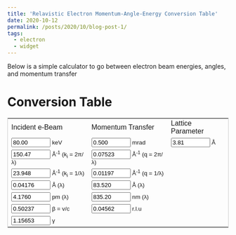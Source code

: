 ```yaml
---
title: 'Relavistic Electron Momentum-Angle-Energy Conversion Table'
date: 2020-10-12
permalink: /posts/2020/10/blog-post-1/
tags:
  - electron
  - widget
---
```


Below is a simple calculator to go between electron beam energies, angles, and momentum transfer

Conversion Table
======

<html><body dir="ltr"><font face="arial">
<table style="border-width:1px" cellpadding="2" bordercolor="#CCCCCC" align="center">
<form name="conversion">
<tbody>
<tr>
<td colspan="1" class="label">Incident e-Beam</td> 
<td colspan="1" class="label">Momentum Transfer</td>
<td colspan="1" class="label">Lattice Parameter</td>
</tr>
<tr>
<td><span style="font-size:10pt"><input name="keV" onkeyup="keVconvert()" size="8" value="80.00"> keV </span></td>
<td><span style="font-size:10pt"><input name="mrad" onkeyup="mradconvert()" size="8" value="0.500"> mrad </span></td>
<td><span style="font-size:10pt"><input name="alatt" onkeyup="alattconvert()" size="8" value="3.81"> Å </span></td>
</tr>
<tr>
<td><span style="font-size:10pt"><input name="kPhys" onkeyup="kPhysconvert()" size="8" value="150.47"> Å<sup>-1</sup> (k<sub>i</sub> = 2π/λ) </span></td>
<td><span style="font-size:10pt"><input name="qPhys" onkeyup="qPhysconvert()" size="8" value="0.07523"> Å<sup>-1</sup> (q = 2π/λ) </span></td>
</tr>
<tr>
<td><span style="font-size:10pt"><input name="kCrys" onkeyup="kCrysconvert()" size="8" value="23.948"> Å<sup>-1</sup> (k<sub>i</sub> = 1/λ) </span></td>
<td><span style="font-size:10pt"><input name="qCrys" onkeyup="qCrysconvert()" size="8" value="0.01197"> Å<sup>-1</sup> (q = 1/λ) </span></td>
</tr>
<tr>
<td><span style="font-size:10pt"><input name="kAng" onkeyup="kAngconvert()" size="8" value="0.04176"> Å (λ) </span>
<td><span style="font-size:10pt"><input name="qAng" onkeyup="qAngconvert()" size="8" value="83.520"> Å (λ)</span>
</tr>
<tr>
<td><span style="font-size:10pt"><input name="kpm" onkeyup="kpmconvert()" size="8" value="4.1760"> pm (λ)</span>
<td><span style="font-size:10pt"><input name="qnm" onkeyup="qnmconvert()" size="8" value="835.20"> nm (λ)</span></td>
</tr>
<tr>
<td><span style="font-size:10pt"><input name="beta" onkeyup="betaconvert()" size="8" value="0.50237"> β = v/c</span></td>
<td><span style="font-size:10pt"><input name="qrlu" onkeyup="qrluconvert()" size="8" value="0.04562"> r.l.u</span></td>
</tr>
<tr>
<td><span style="font-size:10pt"><input name="gamma" onkeyup="gammaconvert()" size="8" value="1.15653"> γ</span></td>
</tr>
</tbody>
</form>
<script language="javascript">
c=299792458;
h=4.135667516e-15;
hc=1.97326963; // hbar*c in keV*Angstrom
mc2=510.99891; //mc^2 of electron in keV
PI=Math.PI;
function roundfive(num){
round = (Math.round(num*100000))/100000
//round = Math.round((num + 0.001) * 100000) / 100000
return (+round.toFixed(5))
}
function roundall(){
with (document.conversion){
keV.value   = roundfive(keV.value)
kPhys.value = roundfive(kPhys.value)
kCrys.value = roundfive(kCrys.value)
kAng.value  = roundfive(kAng.value )
kpm.value   = roundfive(kpm.value)
gamma.value = roundfive(gamma.value)
beta.value  = roundfive(beta.value)

mrad.value  = roundfive(mrad.value)
qPhys.value = roundfive(qPhys.value)
qCrys.value = roundfive(qCrys.value)
qAng.value  = roundfive(qAng.value)
qnm.value   = roundfive(qnm.value)
qrlu.value  = roundfive(qrlu.value)
alatt.value = roundfive(alatt.value)
}}
function keVconvert(){
with (document.conversion){
kPhys.value = (1.0/hc)*Math.sqrt(keV.value*keV.value + 2*mc2*keV.value)
kCrys.value = kPhys.value/(2*PI)
kAng.value  = 1.00/kCrys.value
kpm.value   = 100*kAng.value
gamma.value = (keV.value/mc2)+1.00
beta.value  = Math.sqrt(gamma.value*gamma.value - 1)/(gamma.value)
mradconvert()
kPhys.value = roundfive(kPhys.value)
kCrys.value = roundfive(kCrys.value)
kAng.value  = roundfive(kAng.value )
kpm.value   = roundfive(kpm.value)
gamma.value = roundfive(gamma.value)
beta.value  = roundfive(beta.value)
mrad.value  = roundfive(mrad.value)
qPhys.value = roundfive(qPhys.value)
qCrys.value = roundfive(qCrys.value)
qAng.value  = roundfive(qAng.value)
qnm.value   = roundfive(qnm.value)
qrlu.value  = roundfive(qrlu.value)
alatt.value = roundfive(alatt.value)
}}
function kPhysconvert(){
with (document.conversion){
keV.value = Math.sqrt(mc2*c2+(hc*kPhys.value)*(hc*kPhys.value)) - mc2
kCrys.value = kPhys.value/(2*PI)
kAng.value  = 1.00/kCrys.value
kpm.value   = 100*kAng.value
gamma.value = (keV.value/mc2)+1.00
beta.value  = Math.sqrt(gamma.value*gamma.value - 1)/(gamma.value)
mradconvert()
keV.value   = roundfive(keV.value)
kCrys.value = roundfive(kCrys.value)
kAng.value  = roundfive(kAng.value )
kpm.value   = roundfive(kpm.value)
gamma.value = roundfive(gamma.value)
beta.value  = roundfive(beta.value)
mrad.value  = roundfive(mrad.value)
qPhys.value = roundfive(qPhys.value)
qCrys.value = roundfive(qCrys.value)
qAng.value  = roundfive(qAng.value)
qnm.value   = roundfive(qnm.value)
qrlu.value  = roundfive(qrlu.value)
alatt.value = roundfive(alatt.value)
}}
function kCrysconvert(){
with (document.conversion){
kPhys.value = 2*PI*kCrys.value
keV.value = Math.sqrt(mc2*mc2+(hc*kPhys.value)*(hc*kPhys.value)) - mc2
kAng.value  = 1.00/kCrys.value
kpm.value   = 100*kAng.value
gamma.value = (keV.value/mc2)+1.00
beta.value  = Math.sqrt(gamma.value*gamma.value - 1)/(gamma.value)
mradconvert()
keV.value   = roundfive(keV.value)
kPhys.value = roundfive(kPhys.value)
kAng.value  = roundfive(kAng.value )
kpm.value   = roundfive(kpm.value)
gamma.value = roundfive(gamma.value)
beta.value  = roundfive(beta.value)
mrad.value  = roundfive(mrad.value)
qPhys.value = roundfive(qPhys.value)
qCrys.value = roundfive(qCrys.value)
qAng.value  = roundfive(qAng.value)
qnm.value   = roundfive(qnm.value)
qrlu.value  = roundfive(qrlu.value)
alatt.value = roundfive(alatt.value)
}}
function kAngconvert(){
with (document.conversion){
kCrys.value = 1.00/kAng.value
kPhys.value = 2*PI*kCrys.value
keV.value = Math.sqrt(mc2*mc2+(hc*kPhys.value)*(hc*kPhys.value)) - mc2
kpm.value   = 100*kAng.value
gamma.value = (keV.value/mc2)+1.00
beta.value  = Math.sqrt(gamma.value*gamma.value - 1)/(gamma.value)
mradconvert()
keV.value   = roundfive(keV.value)
kPhys.value = roundfive(kPhys.value)
kCrys.value = roundfive(kCrys.value)
kpm.value   = roundfive(kpm.value)
gamma.value = roundfive(gamma.value)
beta.value  = roundfive(beta.value)
mrad.value  = roundfive(mrad.value)
qPhys.value = roundfive(qPhys.value)
qCrys.value = roundfive(qCrys.value)
qAng.value  = roundfive(qAng.value)
qnm.value   = roundfive(qnm.value)
qrlu.value  = roundfive(qrlu.value)
alatt.value = roundfive(alatt.value)
}}
function kpmconvert(){
with (document.conversion){
kAng.value = kpm.value/100.00
kCrys.value = 1.00/kAng.value
kPhys.value = 2*PI*kCrys.value
keV.value = Math.sqrt(mc2*mc2*+(hc*kPhys.value)*(hc*kPhys.value)) - mc2
gamma.value = (keV.value/mc2)+1.00
beta.value  = Math.sqrt(gamma.value*gamma.value - 1)/(gamma.value)
mradconvert()
keV.value   = roundfive(keV.value)
kPhys.value = roundfive(kPhys.value)
kCrys.value = roundfive(kCrys.value)
kAng.value   = roundfive(kAng.value)
gamma.value = roundfive(gamma.value)
beta.value  = roundfive(beta.value)
mrad.value  = roundfive(mrad.value)
qPhys.value = roundfive(qPhys.value)
qCrys.value = roundfive(qCrys.value)
qAng.value  = roundfive(qAng.value)
qnm.value   = roundfive(qnm.value)
qrlu.value  = roundfive(qrlu.value)
alatt.value = roundfive(alatt.value)
}}
function gammaconvert(){
with (document.conversion){
keV.value   = (gamma.value -1)*mc2
kPhys.value = (1.0/hc)*Math.sqrt(keV.value*keV.value + 2*mc2*keV.value)
kCrys.value = kPhys.value/(2*PI)
kAng.value  = 1.00/kCrys.value
kpm.value   = 100*kAng.value
beta.value  = Math.sqrt(gamma.value*gamma.value - 1)/(gamma.value)
mradconvert()
keV.value   = roundfive(keV.value)
kCrys.value = roundfive(kCrys.value)
kAng.value  = roundfive(kAng.value )
kpm.value   = roundfive(kpm.value)
beta.value  = roundfive(beta.value)
kPhys.value = roundfive(kPhys.value)
mrad.value  = roundfive(mrad.value)
qPhys.value = roundfive(qPhys.value)
qCrys.value = roundfive(qCrys.value)
qAng.value  = roundfive(qAng.value)
qnm.value   = roundfive(qnm.value)
qrlu.value  = roundfive(qrlu.value)
alatt.value = roundfive(alatt.value)
}}
function betaconvert(){
with (document.conversion){
gamma.value  = Math.sqrt(1.0/(1-beta.value*beta.value*))
keV.value   = (gamma.value -1)*mc2
kPhys.value = (1.0/hc)*Math.sqrt(keV.value*keV.value + 2*mc2*keV.value)
kCrys.value = kPhys.value/(2*PI)
kAng.value  = 1.00/kCrys.value
kpm.value   = 100*kAng.value
mradconvert()
keV.value   = roundfive(keV.value)
kCrys.value = roundfive(kCrys.value)
kAng.value  = roundfive(kAng.value )
kpm.value   = roundfive(kpm.value)
gamma.value = roundfive(gamma.value)
kPhys.value = roundfive(kPhys.value)
mrad.value  = roundfive(mrad.value)
qPhys.value = roundfive(qPhys.value)
qCrys.value = roundfive(qCrys.value)
qAng.value  = roundfive(qAng.value)
qnm.value   = roundfive(qnm.value)
qrlu.value  = roundfive(qrlu.value)
alatt.value = roundfive(alatt.value)
}}
function mradconvert(){
with (document.conversion){
qPhys.value = kPhys.value*mrad.value*(1e-3)
qCrys.value = kCrys.value*mrad.value*(1e-3)
qAng.value  = 1.00/qCrys.value
qnm.value   = 10*qAng.value 
qrlu.value = alatt.value/qAng.value
qPhys.value = roundfive(qPhys.value)
qCrys.value = roundfive(qCrys.value)
qAng.value  = roundfive(qAng.value)
qnm.value   = roundfive(qnm.value)
qrlu.value  = roundfive(qrlu.value)
alatt.value = roundfive(alatt.value)
}}
function qPhysconvert(){
with (document.conversion){
mrad.value = (1e3)*qPhys.value/kPhys.value
qCrys.value = kCrys.value*mrad.value*(1e-3)
qAng.value  = 1.00/qCrys.value
qnm.value   = 10*qAng.value 
qrlu.value = alatt.value/qAng.value
mrad.value  = roundfive(mrad.value)
qCrys.value = roundfive(qCrys.value)
qAng.value  = roundfive(qAng.value)
qnm.value   = roundfive(qnm.value)
qrlu.value  = roundfive(qrlu.value)
alatt.value = roundfive(alatt.value)
}}
function qCrysconvert(){
with (document.conversion){
mrad.value = (1e3)*qCrys.value/kCrys.value
qPhys.value = kPhys.value*mrad.value*(1e-3)
qAng.value  = 1.00/qCrys.value
qnm.value   = 10*qAng.value 
qrlu.value = alatt.value/qAng.value
mrad.value  = roundfive(mrad.value)
qPhys.value = roundfive(qPhys.value)
qAng.value  = roundfive(qAng.value)
qnm.value   = roundfive(qnm.value)
qrlu.value  = roundfive(qrlu.value)
alatt.value = roundfive(alatt.value)
}}
function qAngconvert(){
with (document.conversion){
qCrys.value = 1.00/qAng.value
mrad.value  = (1e3)*qCrys.value/kCrys.value
qPhys.value = kPhys.value*mrad.value*(1e-3)
qnm.value   = 10*qAng.value 
qrlu.value  = alatt.value/qAng.value
mrad.value  = roundfive(mrad.value)
qPhys.value = roundfive(qPhys.value)
qCrys.value = roundfive(qCrys.value)
qnm.value   = roundfive(qnm.value)
qrlu.value  = roundfive(qrlu.value)
alatt.value = roundfive(alatt.value)
}}
function qnmconvert(){
with (document.conversion){
qAng.value  = qnm.value/10.0
qCrys.value = 1.00/qAng.value
mrad.value  = (1e3)*qCrys.value/kCrys.value
qPhys.value = kPhys.value*mrad.value*(1e-3)
qrlu.value  = alatt.value/qAng.value
mrad.value  = roundfive(mrad.value)
qPhys.value = roundfive(qPhys.value)
qCrys.value = roundfive(qCrys.value)
qAng.value  = roundfive(qAng.value)
qrlu.value  = roundfive(qrlu.value)
alatt.value = roundfive(alatt.value)
}}
function qrluconvert(){
with (document.conversion){
qAng.value  = alatt.value/qrlu.value
qCrys.value = 1.00/qAng.value
mrad.value  = (1e3)*qCrys.value/kCrys.value
qPhys.value = kPhys.value*mrad.value*(1e-3)
qnm.value   = 10*qAng.value 
mrad.value  = roundfive(mrad.value)
qPhys.value = roundfive(qPhys.value)
qCrys.value = roundfive(qCrys.value)
qAng.value  = roundfive(qAng.value)
qnm.value   = roundfive(qnm.value)
}}
function alattconvert(){
with (document.conversion){
qrlu.value  = alatt.value/qAng.value
mrad.value  = roundfive(mrad.value)
qPhys.value = roundfive(qPhys.value)
qCrys.value = roundfive(qCrys.value)
qAng.value  = roundfive(qAng.value)
qnm.value   = roundfive(qnm.value)
qrlu.value  = roundfive(qrlu.value)
}}
</script>
</font>
</body></html>